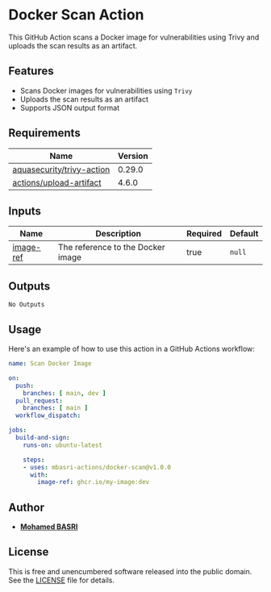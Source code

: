 # Docker Scan Action

This GitHub Action scans a Docker image for vulnerabilities using Trivy and uploads the scan results as an artifact.

## Features

- Scans Docker images for vulnerabilities using `Trivy`
- Uploads the scan results as an artifact
- Supports JSON output format

## Requirements

| Name | Version |
|------|---------|
| <a name="requirement_aquasecurity_trivy_action"></a> [aquasecurity/trivy-action](https://github.com/aquasecurity/trivy-action) | 0.29.0 |
| <a name="requirement_actions_upload_artifact"></a> [actions/upload-artifact](https://github.com/actions/upload-artifact) | 4.6.0 |

## Inputs

| Name | Description | Required | Default |
| --- | --- | --- | --- |
| <a name="input_image_ref"></a> [image-ref](#input_image_ref) | The reference to the Docker image  | true | `null` |

## Outputs

`No Outputs`

## Usage

Here's an example of how to use this action in a GitHub Actions workflow:

```yaml
name: Scan Docker Image

on:
  push:
    branches: [ main, dev ]
  pull_request:
    branches: [ main ]
  workflow_dispatch:

jobs:
  build-and-sign:
    runs-on: ubuntu-latest

    steps:
    - uses: mbasri-actions/docker-scan@v1.0.0
      with:
        image-ref: ghcr.io/my-image:dev
```

## Author

* [**Mohamed BASRI**](https://github.com/mbasri)

## License

This is free and unencumbered software released into the public domain. See the [LICENSE](./LICENSE) file for details.
